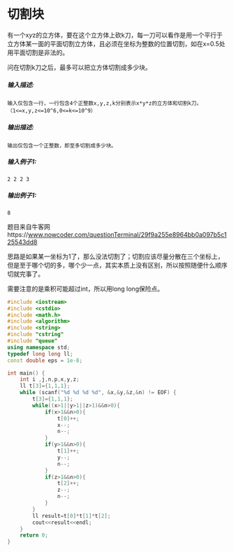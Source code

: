 # 切割块

有一个x*y*z的立方体，要在这个立方体上砍k刀，每一刀可以看作是用一个平行于立方体某一面的平面切割立方体，且必须在坐标为整数的位置切割，如在x=0.5处用平面切割是非法的。

问在切割k刀之后，最多可以把立方体切割成多少块。

##### **输入描述:**

```
输入仅包含一行，一行包含4个正整数x,y,z,k分别表示x*y*z的立方体和切割k刀。（1<=x,y,z<=10^6,0<=k<=10^9）
```

##### **输出描述:**

```
输出仅包含一个正整数，即至多切割成多少块。
```

##### **输入例子1:**

```
2 2 2 3
```

##### **输出例子1:**

```
8
```

题目来自牛客网https://www.nowcoder.com/questionTerminal/29f9a255e8964bb0a097b5c125543dd8

思路是如果某一坐标为1了，那么没法切割了；切割应该尽量分散在三个坐标上，但是至于哪个切的多，哪个少一点，其实本质上没有区别，所以按照随便什么顺序切就完事了。

需要注意的是乘积可能超过int，所以用long long保险点。

```c++
#include <iostream>
#include <cstdio>
#include <math.h>
#include <algorithm>
#include <string>
#include "cstring"
#include "queue"
using namespace std;
typedef long long ll;
const double eps = 1e-8;

int main() {
    int i ,j,n,p,x,y,z;
    ll t[3]={1,1,1};
    while (scanf("%d %d %d %d", &x,&y,&z,&n) != EOF) {
        t[3]={1,1,1};
        while((x>1||y>1||z>1)&&n>0){
            if(x>1&&n>0){
                t[0]++;
                x--;
                n--;
            }
            if(y>1&&n>0){
                t[1]++;
                y--;
                n--;
            }
            if(z>1&&n>0){
                t[2]++;
                z--;
                n--;
            }
        }
        ll result=t[0]*t[1]*t[2];
        cout<<result<<endl;
    }
    return 0;
}
```

